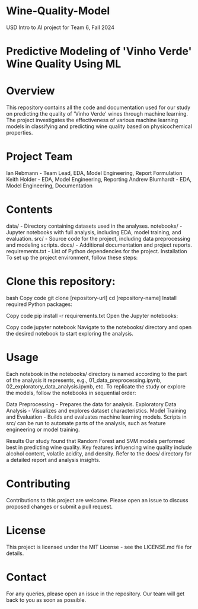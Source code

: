 # Wine-Quality-Model
USD Intro to AI project for Team 6, Fall 2024

# Predictive Modeling of 'Vinho Verde' Wine Quality Using ML
# Overview
This repository contains all the code and documentation used for our study on predicting the quality of 'Vinho Verde' wines through machine learning. The project investigates the effectiveness of various machine learning models in classifying and predicting wine quality based on physicochemical properties.

# Project Team
Ian Rebmann - Team Lead, EDA, Model Engineering, Report Formulation
Keith Holder - EDA, Model Engineering, Reporting
Andrew Blumhardt - EDA, Model Engineering, Documentation

# Contents
data/ - Directory containing datasets used in the analyses.
notebooks/ - Jupyter notebooks with full analysis, including EDA, model training, and evaluation.
src/ - Source code for the project, including data preprocessing and modeling scripts.
docs/ - Additional documentation and project reports.
requirements.txt - List of Python dependencies for the project.
Installation
To set up the project environment, follow these steps:

# Clone this repository:

bash
Copy code
git clone [repository-url]
cd [repository-name]
Install required Python packages:

Copy code
pip install -r requirements.txt
Open the Jupyter notebooks:

Copy code
jupyter notebook
Navigate to the notebooks/ directory and open the desired notebook to start exploring the analysis.

# Usage
Each notebook in the notebooks/ directory is named according to the part of the analysis it represents, e.g., 01_data_preprocessing.ipynb, 02_exploratory_data_analysis.ipynb, etc. To replicate the study or explore the models, follow the notebooks in sequential order:

Data Preprocessing - Prepares the data for analysis.
Exploratory Data Analysis - Visualizes and explores dataset characteristics.
Model Training and Evaluation - Builds and evaluates machine learning models.
Scripts in src/ can be run to automate parts of the analysis, such as feature engineering or model training.

Results
Our study found that Random Forest and SVM models performed best in predicting wine quality.
Key features influencing wine quality include alcohol content, volatile acidity, and density.
Refer to the docs/ directory for a detailed report and analysis insights.

# Contributing
Contributions to this project are welcome. Please open an issue to discuss proposed changes or submit a pull request.

# License
This project is licensed under the MIT License - see the LICENSE.md file for details.

# Contact
For any queries, please open an issue in the repository. Our team will get back to you as soon as possible.


